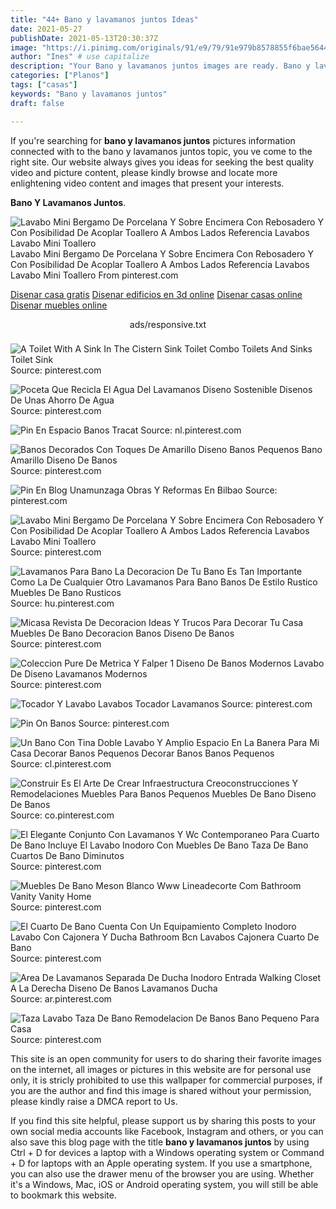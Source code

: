 ```yaml
---
title: "44+ Bano y lavamanos juntos Ideas"
date: 2021-05-27
publishDate: 2021-05-13T20:30:37Z
image: "https://i.pinimg.com/originals/91/e9/79/91e979b8578855f6bae5644b95f9650c.jpg"
author: "Ines" # use capitalize
description: "Your Bano y lavamanos juntos images are ready. Bano y lavamanos juntos are a topic that is being searched for and liked by netizens now. You can Find and Download the Bano y lavamanos juntos files here. Find and Download all royalty-free photos and vectors."
categories: ["Planos"]
tags: ["casas"]
keywords: "Bano y lavamanos juntos"
draft: false

---
```


If you're searching for **bano y lavamanos juntos** pictures information connected with to the bano y lavamanos juntos topic, you ve come to the right  site.  Our website always  gives you  ideas  for seeking  the best  quality video and picture  content, please kindly browse and locate more enlightening video content and images  that present your interests.

**Bano Y Lavamanos Juntos**. 

![Lavabo Mini Bergamo De Porcelana Y Sobre Encimera Con Rebosadero Y Con Posibilidad De Acoplar Toallero A Ambos Lados Referencia Lavabos Lavabo Mini Toallero](https://i.pinimg.com/originals/0f/70/a6/0f70a6d3cd67e916be26a4ec3f3bbdc4.jpg "Lavabo Mini Bergamo De Porcelana Y Sobre Encimera Con Rebosadero Y Con Posibilidad De Acoplar Toallero A Ambos Lados Referencia Lavabos Lavabo Mini Toallero")
Lavabo Mini Bergamo De Porcelana Y Sobre Encimera Con Rebosadero Y Con Posibilidad De Acoplar Toallero A Ambos Lados Referencia Lavabos Lavabo Mini Toallero From pinterest.com

[Disenar casa gratis](/disenar-casa-gratis/)
[Disenar edificios en 3d online](/disenar-edificios-en-3d-online/)
[Disenar casas online](/disenar-casas-online/)
[Disenar muebles online](/disenar-muebles-online/)
<center><noscript><span>ads/responsive.txt</span></noscript></center>


### 

 


![A Toilet With A Sink In The Cistern Sink Toilet Combo Toilets And Sinks Toilet Sink](https://i.pinimg.com/originals/23/0a/28/230a284f487177375c6512436c6803a2.jpg "A Toilet With A Sink In The Cistern Sink Toilet Combo Toilets And Sinks Toilet Sink")
Source: pinterest.com

 

![Poceta Que Recicla El Agua Del Lavamanos Diseno Sostenible Disenos De Unas Ahorro De Agua](https://i.pinimg.com/originals/50/70/92/507092ee887299302a176312dd14e80a.jpg "Poceta Que Recicla El Agua Del Lavamanos Diseno Sostenible Disenos De Unas Ahorro De Agua")
Source: pinterest.com

 

![Pin En Espacio Banos Tracat](https://i.pinimg.com/originals/20/f2/aa/20f2aa4230e98481fc369fbc10b3a5fa.jpg "Pin En Espacio Banos Tracat")
Source: nl.pinterest.com

 

![Banos Decorados Con Toques De Amarillo Diseno Banos Pequenos Bano Amarillo Diseno De Banos](https://i.pinimg.com/originals/a5/35/c8/a535c825a28464554233448623c0192f.jpg "Banos Decorados Con Toques De Amarillo Diseno Banos Pequenos Bano Amarillo Diseno De Banos")
Source: pinterest.com

 

![Pin En Blog Unamunzaga Obras Y Reformas En Bilbao](https://i.pinimg.com/originals/71/18/6b/71186b2168baee3e3f104c7ddadc6163.jpg "Pin En Blog Unamunzaga Obras Y Reformas En Bilbao")
Source: pinterest.com

 

![Lavabo Mini Bergamo De Porcelana Y Sobre Encimera Con Rebosadero Y Con Posibilidad De Acoplar Toallero A Ambos Lados Referencia Lavabos Lavabo Mini Toallero](https://i.pinimg.com/originals/0f/70/a6/0f70a6d3cd67e916be26a4ec3f3bbdc4.jpg "Lavabo Mini Bergamo De Porcelana Y Sobre Encimera Con Rebosadero Y Con Posibilidad De Acoplar Toallero A Ambos Lados Referencia Lavabos Lavabo Mini Toallero")
Source: pinterest.com

 

![Lavamanos Para Bano La Decoracion De Tu Bano Es Tan Importante Como La De Cualquier Otro Lavamanos Para Bano Banos De Estilo Rustico Muebles De Bano Rusticos](https://i.pinimg.com/originals/27/ef/10/27ef10562b13ffc75ad6096d14c5b837.jpg "Lavamanos Para Bano La Decoracion De Tu Bano Es Tan Importante Como La De Cualquier Otro Lavamanos Para Bano Banos De Estilo Rustico Muebles De Bano Rusticos")
Source: hu.pinterest.com

 

![Micasa Revista De Decoracion Ideas Y Trucos Para Decorar Tu Casa Muebles De Bano Decoracion Banos Diseno De Banos](https://i.pinimg.com/originals/4c/aa/49/4caa494dc8a6fca866c88a4318e7c7bc.jpg "Micasa Revista De Decoracion Ideas Y Trucos Para Decorar Tu Casa Muebles De Bano Decoracion Banos Diseno De Banos")
Source: pinterest.com

 

![Coleccion Pure De Metrica Y Falper 1 Diseno De Banos Modernos Lavabo De Diseno Lavamanos Modernos](https://i.pinimg.com/originals/13/23/07/13230730239d592f511abdec8c93b468.jpg "Coleccion Pure De Metrica Y Falper 1 Diseno De Banos Modernos Lavabo De Diseno Lavamanos Modernos")
Source: pinterest.com

 

![Tocador Y Lavabo Lavabos Tocador Lavamanos](https://i.pinimg.com/originals/43/98/6b/43986bbaeab468b30dec791367767b92.jpg "Tocador Y Lavabo Lavabos Tocador Lavamanos")
Source: pinterest.com

 

![Pin On Banos](https://i.pinimg.com/originals/17/2d/1c/172d1c4eb9f2ddc5235920f99ce8bb43.png "Pin On Banos")
Source: pinterest.com

 

![Un Bano Con Tina Doble Lavabo Y Amplio Espacio En La Banera Para Mi Casa Decorar Banos Pequenos Decorar Banos Banos Pequenos](https://i.pinimg.com/originals/18/84/43/188443f1ffa776747516776da9abfe29.jpg "Un Bano Con Tina Doble Lavabo Y Amplio Espacio En La Banera Para Mi Casa Decorar Banos Pequenos Decorar Banos Banos Pequenos")
Source: cl.pinterest.com

 

![Construir Es El Arte De Crear Infraestructura Creoconstrucciones Y Remodelaciones Muebles Para Banos Pequenos Muebles De Bano Diseno De Banos](https://i.pinimg.com/originals/5a/c5/35/5ac535e8a6b241300b959885f44ebbf2.jpg "Construir Es El Arte De Crear Infraestructura Creoconstrucciones Y Remodelaciones Muebles Para Banos Pequenos Muebles De Bano Diseno De Banos")
Source: co.pinterest.com

 

![El Elegante Conjunto Con Lavamanos Y Wc Contemporaneo Para Cuarto De Bano Incluye El Lavabo Inodoro Con Muebles De Bano Taza De Bano Cuartos De Bano Diminutos](https://i.pinimg.com/736x/b9/44/4d/b9444de760c691d7a61b6be80eab0c16.jpg "El Elegante Conjunto Con Lavamanos Y Wc Contemporaneo Para Cuarto De Bano Incluye El Lavabo Inodoro Con Muebles De Bano Taza De Bano Cuartos De Bano Diminutos")
Source: pinterest.com

 

![Muebles De Bano Meson Blanco Www Lineadecorte Com Bathroom Vanity Vanity Home](https://i.pinimg.com/originals/26/b3/08/26b30863213ca8fad771a8f6697df46e.jpg "Muebles De Bano Meson Blanco Www Lineadecorte Com Bathroom Vanity Vanity Home")
Source: pinterest.com

 

![El Cuarto De Bano Cuenta Con Un Equipamiento Completo Inodoro Lavabo Con Cajonera Y Ducha Bathroom Bcn Lavabos Cajonera Cuarto De Bano](https://i.pinimg.com/originals/d0/a9/9a/d0a99a500ed02d1c07fcf0660260b8a9.jpg "El Cuarto De Bano Cuenta Con Un Equipamiento Completo Inodoro Lavabo Con Cajonera Y Ducha Bathroom Bcn Lavabos Cajonera Cuarto De Bano")
Source: pinterest.com

 

![Area De Lavamanos Separada De Ducha Inodoro Entrada Walking Closet A La Derecha Diseno De Banos Lavamanos Ducha](https://i.pinimg.com/originals/1b/b2/02/1bb202c9a8f40fabd2064fb234b95752.jpg "Area De Lavamanos Separada De Ducha Inodoro Entrada Walking Closet A La Derecha Diseno De Banos Lavamanos Ducha")
Source: ar.pinterest.com

 

![Taza Lavabo Taza De Bano Remodelacion De Banos Bano Pequeno Para Casa](https://i.pinimg.com/originals/91/e9/79/91e979b8578855f6bae5644b95f9650c.jpg "Taza Lavabo Taza De Bano Remodelacion De Banos Bano Pequeno Para Casa")
Source: pinterest.com

 

This site is an open community for users to do sharing their favorite images on the internet, all images or pictures in this website are for personal use only, it is stricly prohibited to use this wallpaper for commercial purposes, if you are the author and find this image is shared without your permission, please kindly raise a DMCA report to Us.

If you find this site helpful, please support us by sharing this posts to your own social media accounts like Facebook, Instagram and others, or you can also save this blog page with the title **bano y lavamanos juntos** by using Ctrl + D for devices a laptop with a Windows operating system or Command + D for laptops with an Apple operating system. If you use a smartphone, you can also use the drawer menu of the browser you are using. Whether it's a Windows, Mac, iOS or Android operating system, you will still be able to bookmark this website.
